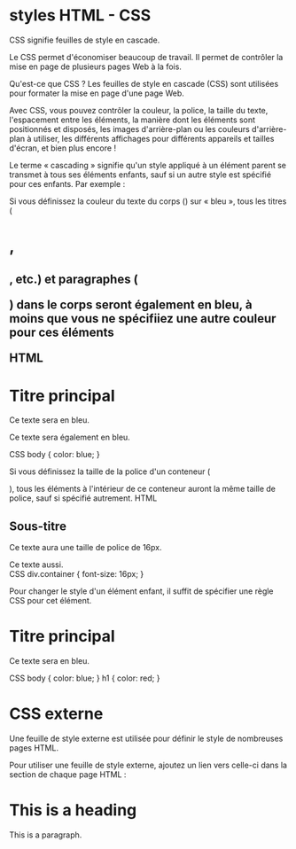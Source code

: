 # styles HTML - CSS

CSS signifie feuilles de style en cascade.

Le CSS permet d'économiser beaucoup de travail. Il permet de contrôler la mise en page de plusieurs pages Web à la fois.

Qu'est-ce que CSS ?
Les feuilles de style en cascade (CSS) sont utilisées pour formater la mise en page d'une page Web.

Avec CSS, vous pouvez contrôler la couleur, la police, la taille du texte, l'espacement entre les éléments, la manière dont les éléments sont positionnés et disposés, les images d'arrière-plan ou les couleurs d'arrière-plan à utiliser, les différents affichages pour différents appareils et tailles d'écran, et bien plus encore !

Le terme « cascading » signifie qu'un style appliqué à un élément parent se transmet à tous ses éléments enfants, sauf si un autre style est spécifié pour ces enfants. Par exemple :

Si vous définissez la couleur du texte du corps (<body>) sur « bleu », tous les titres (<h1>, <h2>, etc.) et paragraphes (<p>) dans le corps seront également en bleu, à moins que vous ne spécifiiez une autre couleur pour ces éléments

HTML
<body>
    <h1>Titre principal</h1>
    <p>Ce texte sera en bleu.</p>
    <div>
        <p>Ce texte sera également en bleu.</p>
    </div>
</body>
CSS
body {
    color: blue;
}

Si vous définissez la taille de la police d'un conteneur (<div>), tous les éléments à l'intérieur de ce conteneur auront la même taille de police, sauf si spécifié autrement.
HTML
<div class="container">
    <h2>Sous-titre</h2>
    <p>Ce texte aura une taille de police de 16px.</p>
    <span>Ce texte aussi.</span>
</div>
CSS
div.container {
    font-size: 16px;
}

Pour changer le style d'un élément enfant, il suffit de spécifier une règle CSS pour cet élément.
<body>
    <h1>Titre principal</h1> <!-- Ce texte sera en rouge. -->
    <p>Ce texte sera en bleu.</p>
</body>
CSS
body {
    color: blue;
}
h1 {
    color: red;
}

# CSS externe
Une feuille de style externe est utilisée pour définir le style de nombreuses pages HTML.

Pour utiliser une feuille de style externe, ajoutez un lien vers celle-ci dans la <head>section de chaque page HTML :
<!DOCTYPE html>
<html>
<head>
  <link rel="stylesheet" href="styles.css">
</head>
<body>

<h1>This is a heading</h1>
<p>This is a paragraph.</p>

</body>
</html>


